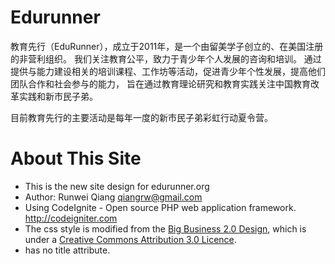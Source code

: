 Edurunner
==========
教育先行（EduRunner），成立于2011年，是一个由留美学子创立的、在美国注册的非营利组织。
我们关注教育公平，致力于青少年个人发展的咨询和培训。
通过提供与能力建设相关的培训课程、工作坊等活动，促进青少年个性发展，提高他们团队合作和社会参与的能力，
旨在通过教育理论研究和教育实践关注中国教育改革实践和新市民子弟。

目前教育先行的主要活动是每年一度的新市民子弟彩虹行动夏令营。

About This Site
==========
* This is the new site design for edurunner.org
* Author: Runwei Qiang <qiangrw@gmail.com>
* Using CodeIgnite - Open source PHP web application framework. http://codeigniter.com
* The css style is modified from the [Big Business 2.0 Design](http://www.freewebtemplates.com/download/free-website-template/big-business-20-639972274/), which is under a [Creative Commons Attribution 3.0 Licence](http://creativecommons.org/licenses/by/3.0/).
*  has no title attribute.